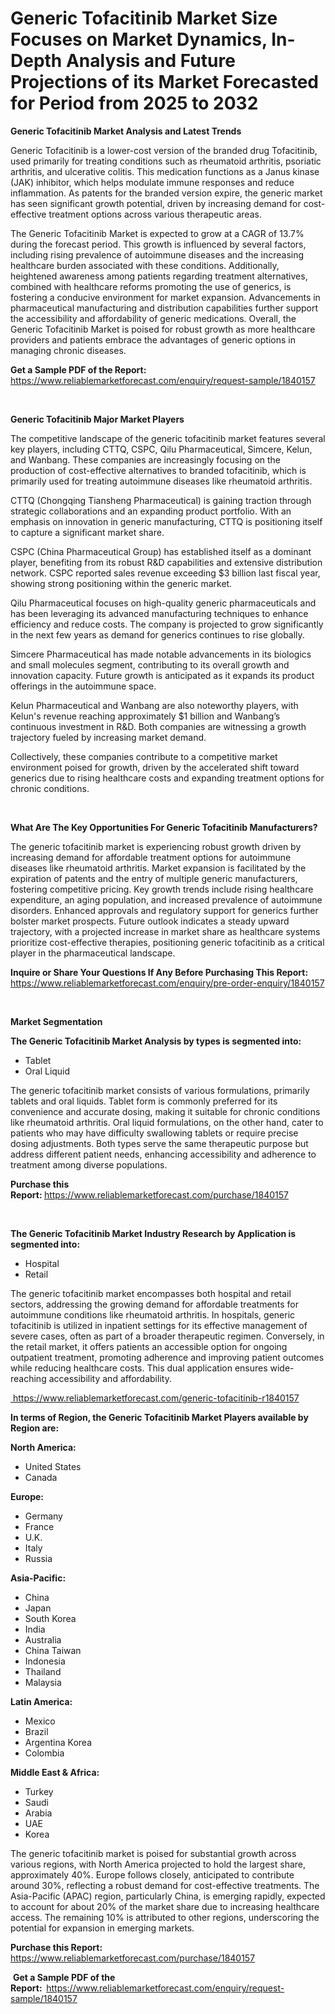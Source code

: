 <p><h1>Generic Tofacitinib Market Size Focuses on Market Dynamics, In-Depth Analysis and Future Projections of its Market Forecasted for Period from 2025 to 2032</h1></p><p><strong>Generic Tofacitinib Market Analysis and Latest Trends</strong></p>
<p><p>Generic Tofacitinib is a lower-cost version of the branded drug Tofacitinib, used primarily for treating conditions such as rheumatoid arthritis, psoriatic arthritis, and ulcerative colitis. This medication functions as a Janus kinase (JAK) inhibitor, which helps modulate immune responses and reduce inflammation. As patents for the branded version expire, the generic market has seen significant growth potential, driven by increasing demand for cost-effective treatment options across various therapeutic areas.</p><p>The Generic Tofacitinib Market is expected to grow at a CAGR of 13.7% during the forecast period. This growth is influenced by several factors, including rising prevalence of autoimmune diseases and the increasing healthcare burden associated with these conditions. Additionally, heightened awareness among patients regarding treatment alternatives, combined with healthcare reforms promoting the use of generics, is fostering a conducive environment for market expansion. Advancements in pharmaceutical manufacturing and distribution capabilities further support the accessibility and affordability of generic medications. Overall, the Generic Tofacitinib Market is poised for robust growth as more healthcare providers and patients embrace the advantages of generic options in managing chronic diseases.</p></p>
<p><strong>Get a Sample PDF of the Report:&nbsp;</strong> <a href="https://www.reliablemarketforecast.com/enquiry/request-sample/1840157?utm_campaign=3575&utm_medium=2&utm_source=Github&utm_content=ia&utm_term=19042025&utm_id=generic-tofacitinib">https://www.reliablemarketforecast.com/enquiry/request-sample/1840157</a></p>
<p>&nbsp;</p>
<p><strong>Generic Tofacitinib Major Market Players</strong></p>
<p><p>The competitive landscape of the generic tofacitinib market features several key players, including CTTQ, CSPC, Qilu Pharmaceutical, Simcere, Kelun, and Wanbang. These companies are increasingly focusing on the production of cost-effective alternatives to branded tofacitinib, which is primarily used for treating autoimmune diseases like rheumatoid arthritis.</p><p>CTTQ (Chongqing Tiansheng Pharmaceutical) is gaining traction through strategic collaborations and an expanding product portfolio. With an emphasis on innovation in generic manufacturing, CTTQ is positioning itself to capture a significant market share.</p><p>CSPC (China Pharmaceutical Group) has established itself as a dominant player, benefiting from its robust R&D capabilities and extensive distribution network. CSPC reported sales revenue exceeding $3 billion last fiscal year, showing strong positioning within the generic market.</p><p>Qilu Pharmaceutical focuses on high-quality generic pharmaceuticals and has been leveraging its advanced manufacturing techniques to enhance efficiency and reduce costs. The company is projected to grow significantly in the next few years as demand for generics continues to rise globally.</p><p>Simcere Pharmaceutical has made notable advancements in its biologics and small molecules segment, contributing to its overall growth and innovation capacity. Future growth is anticipated as it expands its product offerings in the autoimmune space.</p><p>Kelun Pharmaceutical and Wanbang are also noteworthy players, with Kelun's revenue reaching approximately $1 billion and Wanbang’s continuous investment in R&D. Both companies are witnessing a growth trajectory fueled by increasing market demand. </p><p>Collectively, these companies contribute to a competitive market environment poised for growth, driven by the accelerated shift toward generics due to rising healthcare costs and expanding treatment options for chronic conditions.</p></p>
<p>&nbsp;</p>
<p><strong>What Are The Key Opportunities For Generic Tofacitinib Manufacturers?</strong></p>
<p><p>The generic tofacitinib market is experiencing robust growth driven by increasing demand for affordable treatment options for autoimmune diseases like rheumatoid arthritis. Market expansion is facilitated by the expiration of patents and the entry of multiple generic manufacturers, fostering competitive pricing. Key growth trends include rising healthcare expenditure, an aging population, and increased prevalence of autoimmune disorders. Enhanced approvals and regulatory support for generics further bolster market prospects. Future outlook indicates a steady upward trajectory, with a projected increase in market share as healthcare systems prioritize cost-effective therapies, positioning generic tofacitinib as a critical player in the pharmaceutical landscape.</p></p>
<p><strong>Inquire or Share Your Questions If Any Before Purchasing This Report:</strong> <a href="https://www.reliablemarketforecast.com/enquiry/pre-order-enquiry/1840157?utm_campaign=3575&utm_medium=2&utm_source=Github&utm_content=ia&utm_term=19042025&utm_id=generic-tofacitinib">https://www.reliablemarketforecast.com/enquiry/pre-order-enquiry/1840157</a></p>
<p>&nbsp;</p>
<p><strong>Market Segmentation</strong></p>
<p><strong>The Generic Tofacitinib Market Analysis by types is segmented into:</strong></p>
<p><ul><li>Tablet</li><li>Oral Liquid</li></ul></p>
<p><p>The generic tofacitinib market consists of various formulations, primarily tablets and oral liquids. Tablet form is commonly preferred for its convenience and accurate dosing, making it suitable for chronic conditions like rheumatoid arthritis. Oral liquid formulations, on the other hand, cater to patients who may have difficulty swallowing tablets or require precise dosing adjustments. Both types serve the same therapeutic purpose but address different patient needs, enhancing accessibility and adherence to treatment among diverse populations.</p></p>
<p><strong>Purchase this Report:&nbsp;</strong><a href="https://www.reliablemarketforecast.com/purchase/1840157?utm_campaign=3575&utm_medium=2&utm_source=Github&utm_content=ia&utm_term=19042025&utm_id=generic-tofacitinib">https://www.reliablemarketforecast.com/purchase/1840157</a></p>
<p>&nbsp;</p>
<p><strong>The Generic Tofacitinib Market Industry Research by Application is segmented into:</strong></p>
<p><ul><li>Hospital</li><li>Retail</li></ul></p>
<p><p>The generic tofacitinib market encompasses both hospital and retail sectors, addressing the growing demand for affordable treatments for autoimmune conditions like rheumatoid arthritis. In hospitals, generic tofacitinib is utilized in inpatient settings for its effective management of severe cases, often as part of a broader therapeutic regimen. Conversely, in the retail market, it offers patients an accessible option for ongoing outpatient treatment, promoting adherence and improving patient outcomes while reducing healthcare costs. This dual application ensures wide-reaching accessibility and affordability.</p></p>
<p><a href="https://www.reliablemarketforecast.com/generic-tofacitinib-r1840157?utm_campaign=3575&utm_medium=2&utm_source=Github&utm_content=ia&utm_term=19042025&utm_id=generic-tofacitinib">&nbsp;https://www.reliablemarketforecast.com/generic-tofacitinib-r1840157</a></p>
<p><strong>In terms of Region, the Generic Tofacitinib Market Players available by Region are:</strong></p>
<p>
    <p> <strong> North America: </strong>
        <ul>
            <li>United States</li>
            <li>Canada</li>
        </ul>
        </p> 
    <p> <strong> Europe: </strong>
        <ul>
            <li>Germany</li>
            <li>France</li>
            <li>U.K.</li>
            <li>Italy</li>
            <li>Russia</li>
        </ul>
        </p> 
    <p> <strong> Asia-Pacific: </strong>
        <ul>
            <li>China</li>
            <li>Japan</li>
            <li>South Korea</li>
            <li>India</li>
            <li>Australia</li>
            <li>China Taiwan</li>
            <li>Indonesia</li>
            <li>Thailand</li>
            <li>Malaysia</li>
        </ul>
        </p> 
    <p> <strong> Latin America: </strong>
        <ul>
            <li>Mexico</li>
            <li>Brazil</li>
            <li>Argentina Korea</li>
            <li>Colombia</li>
        </ul>
        </p> 
    <p> <strong> Middle East & Africa: </strong>
        <ul>
            <li>Turkey</li>
            <li>Saudi</li>
            <li>Arabia</li>
            <li>UAE</li>
            <li>Korea</li>
        </ul>
    </p>
    </p>
<p><p>The generic tofacitinib market is poised for substantial growth across various regions, with North America projected to hold the largest share, approximately 40%. Europe follows closely, anticipated to contribute around 30%, reflecting a robust demand for cost-effective treatments. The Asia-Pacific (APAC) region, particularly China, is emerging rapidly, expected to account for about 20% of the market share due to increasing healthcare access. The remaining 10% is attributed to other regions, underscoring the potential for expansion in emerging markets.</p></p>
<p><strong>Purchase this Report: </strong><a href="https://www.reliablemarketforecast.com/purchase/1840157?utm_campaign=3575&utm_medium=2&utm_source=Github&utm_content=ia&utm_term=19042025&utm_id=generic-tofacitinib">https://www.reliablemarketforecast.com/purchase/1840157</a></p>
<p>&nbsp;<strong>Get a Sample PDF of the Report:&nbsp;&nbsp;</strong><a href="https://www.reliablemarketforecast.com/enquiry/request-sample/1840157?utm_campaign=3575&utm_medium=2&utm_source=Github&utm_content=ia&utm_term=19042025&utm_id=generic-tofacitinib">https://www.reliablemarketforecast.com/enquiry/request-sample/1840157</a></p>
<p><strong></strong></p>
<p><p></p><p></p><p></p></p>